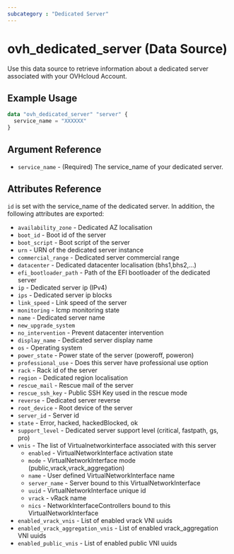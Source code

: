 ```yaml
---
subcategory : "Dedicated Server"
---
```


# ovh_dedicated_server (Data Source)

Use this data source to retrieve information about a dedicated server associated with your OVHcloud Account.

## Example Usage

```terraform
data "ovh_dedicated_server" "server" {
  service_name = "XXXXXX"
}
```

## Argument Reference

* `service_name` - (Required) The service_name of your dedicated server.

## Attributes Reference

`id` is set with the service_name of the dedicated server. In addition, the following attributes are exported:

* `availability_zone` - Dedicated AZ localisation
* `boot_id` - Boot id of the server
* `boot_script` - Boot script of the server
* `urn` - URN of the dedicated server instance
* `commercial_range` - Dedicated server commercial range
* `datacenter` - Dedicated datacenter localisation (bhs1,bhs2,...)
* `efi_bootloader_path` - Path of the EFI bootloader of the dedicated server
* `ip` - Dedicated server ip (IPv4)
* `ips` - Dedicated server ip blocks
* `link_speed` - Link speed of the server
* `monitoring` - Icmp monitoring state
* `name` - Dedicated server name
* `new_upgrade_system`
* `no_intervention` - Prevent datacenter intervention
* `display_name` - Dedicated server display name
* `os` - Operating system
* `power_state` - Power state of the server (poweroff, poweron)
* `professional_use` - Does this server have professional use option
* `rack` - Rack id of the server
* `region` - Dedicated region localisation
* `rescue_mail` - Rescue mail of the server
* `rescue_ssh_key` - Public SSH Key used in the rescue mode
* `reverse` - Dedicated server reverse
* `root_device` - Root device of the server
* `server_id` - Server id
* `state` - Error, hacked, hackedBlocked, ok
* `support_level` - Dedicated server support level (critical, fastpath, gs, pro)
* `vnis` - The list of Virtualnetworkinterface associated with this server
  * `enabled` - VirtualNetworkInterface activation state
  * `mode` - VirtualNetworkInterface mode (public,vrack,vrack_aggregation)
  * `name` - User defined VirtualNetworkInterface name
  * `server_name` - Server bound to this VirtualNetworkInterface
  * `uuid` - VirtualNetworkInterface unique id
  * `vrack` - vRack name
  * `nics` - NetworkInterfaceControllers bound to this VirtualNetworkInterface
* `enabled_vrack_vnis` - List of enabled vrack VNI uuids
* `enabled_vrack_aggregation_vnis` - List of enabled vrack_aggregation VNI uuids
* `enabled_public_vnis` - List of enabled public VNI uuids
